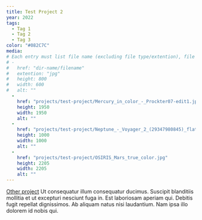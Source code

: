```yaml
---
title: Test Project 2
year: 2022
tags: 
  - Tag 1
  - Tag 2
  - Tag 3
color: "#082C7C"
media: 
# Each entry must list file name (excluding file type/extention), file extention (eg. jpg, jpeg, png, gif), height and width, alt text (optional)
# -
#   href: "dir-name/filename"
#   extention: "jpg"
#   height: 800
#   width: 600
#   alt: ""
  -
    href: "projects/test-project/Mercury_in_color_-_Prockter07-edit1.jpg"
    height: 1950
    width: 1950
    alt: ""
  - 
    href: "projects/test-project/Neptune_-_Voyager_2_(29347980845)_flatten_crop.jpg"
    height: 1000
    width: 1000
    alt: ""
  - 
    href: "projects/test-project/OSIRIS_Mars_true_color.jpg"
    height: 2205
    width: 2205
    alt: ""
---
```

[Other project](/projects/test-project/)
Ut consequatur illum consequatur ducimus. Suscipit blanditiis mollitia et ut excepturi nesciunt fuga in. Est laboriosam aperiam qui. Debitis fugit repellat dignissimos. Ab aliquam natus nisi laudantium. Nam ipsa illo dolorem id nobis qui.
